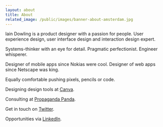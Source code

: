 ```yaml
---
layout: about
title: About
related_image: /public/images/banner-about-amsterdam.jpg
---
```


Iain Dowling is a product designer with a passion for people. User experience design, user interface design and interaction design expert.

Systems-thinker with an eye for detail. Pragmatic perfectionist. Engineer whisperer.

Designer of mobile apps since Nokias were cool. Designer of web apps since Netscape was king.

Equally comfortable pushing pixels, pencils or code.

Designing design tools at [Canva](https://www.canva.com "Product Designer at Canva").

Consulting at [Propaganda Panda](http://pandahq.com.au "Minister of Design at Propaganda Panda").

Get in touch on [Twitter](https://twitter.com/IDIUX "IDIUX on Twitter").

Opportunities via [LinkedIn](https://au.linkedin.com/in/idowling "Iain Dowling on LinkedIn").
